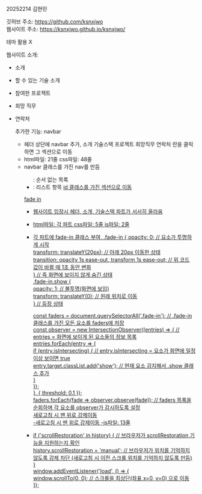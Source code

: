 20252214 김현민

깃허브 주소: https://github.com/ksnxjwo  
웹사이트 주소: https://ksnxjwo.github.io/ksnxjwo/  

테마 활용 X

웹사이트 소개:
- 소개
- 할 수 있는 기술 소개
- 참여한 프로젝트
- 희망 직무
- 연락처

  추가한 기능:
  navbar  
    - 헤더 상단에 navbar 추가, 소개 기술스택 프로젝트 희망직무 연락처 란을 클릭하면 그 섹션으로 이동
    - html파일: 21줄 css파일: 48줄
    - <nav class="navbar"> navbar 클래스를 가진 nav를 만듬 <ul>: 순서 없는 목록 <li>: 리스트 항목 <a href="#id"> id 클래스를 가진 섹션으로 이동  
  fade in  
    - 웹사이트 입장시 헤더, 소개, 기술스택 파트가 서서히 올라옴
    - html파일: 각 파트 css파일: 5줄 js파일: 2줄
    - 각 파트에 fade-in 클래스 부여, 
      .fade-in {
        opacity: 0; // 요소가 투명하게 시작  
        transform: translateY(20px); // 아래 20px 이동한 상태  
        transition: opacity 1s ease-out, transform 1s ease-out; // 위 코드 값이 바뀔 때 1초 동안 변화  
      } // 즉 화면에 보이지 않게 숨긴 상태  
      .fade-in.show {  
        opacity: 1; // 불투명(화면에 보임)  
        transform: translateY(0); // 원래 위치로 이동  
      } // 등장 상태
  
      const faders = document.querySelectorAll('.fade-in'); // .fade-in 클래스를 가진 모든 요소를 faders에 저장  
      const observer = new IntersectionObserver((entries) => { // entries =	화면에 보이게 된 요소들의 정보 목록  
        entries.forEach(entry => {  
          if (entry.isIntersecting) { // entry.isIntersecting	= 요소가 화면에 일정 이상 보이면 true  
            entry.target.classList.add('show'); // 현재 요소 감지해서 .show 클래스 추가  
          }  
        });  
      }, { threshold: 0.1 });  
      faders.forEach(fade => observer.observe(fade)); // faders 목록을 순회하며 각 요소를 observer가 감시하도록 설정  
  새로고침 시 맨 위로 강제이동  
    -새로고침 시 맨 위로 강제이동
    -js파일: 13줄
    -  
      if ('scrollRestoration' in history) { // 브라우저가 scrollRestoration 기능을 지원하는지 확인  
        history.scrollRestoration = 'manual'; // 브라우저가 위치를 기억하지 않도록 강제 차단 (새로고침 시 이전 스크롤 위치를 기억하지 않도록 만듬)  
      }  
      window.addEventListener('load', () => {  
        window.scrollTo(0, 0); // 스크롤을 최상단(좌표 x=0, y=0) 으로 이동  
      });  
